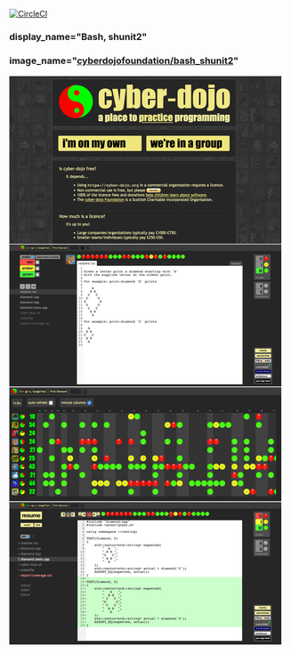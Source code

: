 [![CircleCI](https://circleci.com/gh/cyber-dojo-start-points/bash-shunit2.svg?style=svg)](https://circleci.com/gh/cyber-dojo-start-points/bash-shunit2)

### display_name="Bash, shunit2"
### image_name="[cyberdojofoundation/bash_shunit2](https://hub.docker.com/repository/docker/cyberdojofoundation/bash_shunit2)"

![cyber-dojo.org home page](https://github.com/cyber-dojo/cyber-dojo/blob/master/shared/home_page_snapshot.png)
